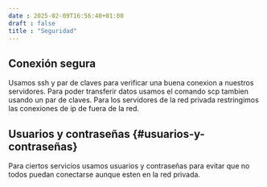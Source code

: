 ```yaml
---
date : 2025-02-09T16:56:40+01:00
draft : false
title : "Seguridad"
---
```



## Conexión segura

Usamos ssh y par de claves para verificar una buena conexion a nuestros servidores. Para poder transferir datos usamos el comando scp tambien usando un par de claves. Para los servidores de la red privada restringimos las conexiones de ip de fuera de la red.

## Usuarios y contraseñas {#usuarios-y-contraseñas}

Para ciertos servicios usamos usuarios y contraseñas para evitar que no todos puedan conectarse aunque esten en la red privada.